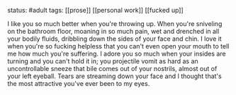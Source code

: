status: #adult 
tags: [[prose]] [[personal work]] [[fucked up]] 

I like you so much better when you're throwing up. When you're sniveling on the bathroom floor, moaning in so much pain, wet and drenched in all your bodily fluids, dribbling down the sides of your face and chin. I love it when you're so fucking helpless that you can't even open your mouth to tell me how much you're suffering. I adore you so much when your insides are turning and you can't hold it in; you projectile vomit as hard as an uncontrollable sneeze that bile comes out of your nostrils, almost out of your left eyeball. Tears are streaming down your face and I thought that's the most attractive you've ever been to my eyes.

